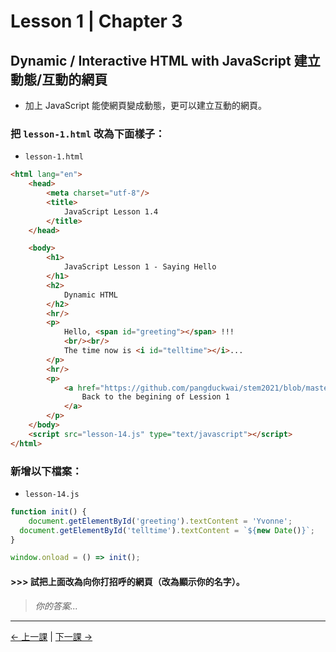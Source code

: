# Lesson 1 | Chapter 3

## Dynamic / Interactive HTML with JavaScript 建立動態/互動的網頁
- 加上 JavaScript 能使網頁變成動態，更可以建立互動的網頁。

### 把 `lesson-1.html` 改為下面樣子：
- `lesson-1.html`
```html
<html lang="en">
	<head>
		<meta charset="utf-8"/>
		<title>
			JavaScript Lesson 1.4
		</title>
	</head>

	<body>
		<h1>
			JavaScript Lesson 1 - Saying Hello
		</h1>
		<h2>
			Dynamic HTML
		</h2>
		<hr/>
		<p>
			Hello, <span id="greeting"></span> !!!
			<br/><br/>
			The time now is <i id="telltime"></i>...
		</p>
		<hr/>
		<p>
			<a href="https://github.com/pangduckwai/stem2021/blob/master/Lesson-1/README.md">
				Back to the begining of Lession 1
			</a>
		</p>
	</body>
	<script src="lesson-14.js" type="text/javascript"></script>
</html>
```

### 新增以下檔案：
- `lesson-14.js`
```javascript
function init() {
	document.getElementById('greeting').textContent = 'Yvonne';
  document.getElementById('telltime').textContent = `${new Date()}`;
}

window.onload = () => init();
```

#### >>> 試把上面改為向你打招呼的網頁（改為顯示你的名字）。
> _你的答案..._

---

[← 上一課](lesson-13.md) | [下一課 →](lesson-15.md)

